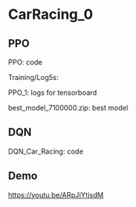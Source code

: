 # CarRacing_0
## PPO
PPO: code 

Training/Log5s:

PPO_1: logs for tensorboard

best_model_7100000.zip: best model
## DQN
DQN_Car_Racing: code

## Demo
https://youtu.be/ARpJiYtjsdM
